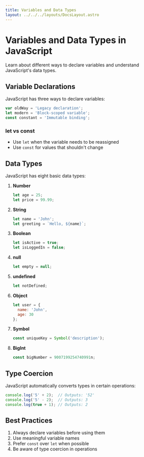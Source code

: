 ```yaml
---
title: Variables and Data Types
layout: ../../../layouts/DocsLayout.astro
---
```


# Variables and Data Types in JavaScript

Learn about different ways to declare variables and understand JavaScript's data types.

## Variable Declarations

JavaScript has three ways to declare variables:

```javascript
var oldWay = 'Legacy declaration';
let modern = 'Block-scoped variable';
const constant = 'Immutable binding';
```

### let vs const

- Use `let` when the variable needs to be reassigned
- Use `const` for values that shouldn't change

## Data Types

JavaScript has eight basic data types:

1. **Number**
   ```javascript
   let age = 25;
   let price = 99.99;
   ```

2. **String**
   ```javascript
   let name = 'John';
   let greeting = `Hello, ${name}`;
   ```

3. **Boolean**
   ```javascript
   let isActive = true;
   let isLoggedIn = false;
   ```

4. **null**
   ```javascript
   let empty = null;
   ```

5. **undefined**
   ```javascript
   let notDefined;
   ```

6. **Object**
   ```javascript
   let user = {
     name: 'John',
     age: 30
   };
   ```

7. **Symbol**
   ```javascript
   const uniqueKey = Symbol('description');
   ```

8. **BigInt**
   ```javascript
   const bigNumber = 9007199254740991n;
   ```

## Type Coercion

JavaScript automatically converts types in certain operations:

```javascript
console.log('5' + 2);  // Outputs: '52'
console.log('5' - 2);  // Outputs: 3
console.log(true + 1); // Outputs: 2
```

## Best Practices

1. Always declare variables before using them
2. Use meaningful variable names
3. Prefer `const` over `let` when possible
4. Be aware of type coercion in operations